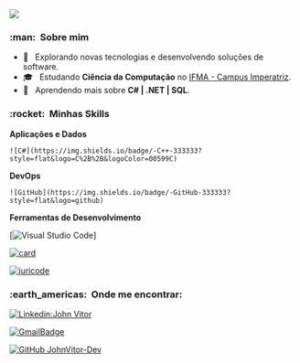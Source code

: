
![](https://komarev.com/ghpvc/?username=JohnVitor-DEV&color=006bed)  
    
  <h3> :man: &nbsp;Sobre mim </h3>  
    
  - 🤔 &nbsp; Explorando novas tecnologias e desenvolvendo soluções de software.  
  - 🎓 &nbsp; Estudando **Ciência da Computação** no <a href="link da sua faculdade">IFMA - Campus Imperatriz</a>.  
  - 🌱 &nbsp; Aprendendo mais sobre **C# | .NET | SQL**.  
    
  <h3> :rocket: &nbsp;Minhas Skills </h3>  
    
  **Aplicações e Dados**  
    
    ![C#](https://img.shields.io/badge/-C++-333333?style=flat&logo=C%2B%2B&logoColor=00599C)   
     
  **DevOps**  
    
    ![GitHub](https://img.shields.io/badge/-GitHub-333333?style=flat&logo=github)  
    
  **Ferramentas de Desenvolvimento**  
    
[![Visual Studio Code](https://img.shields.io/badge/-Visual%20Studio%20Code-333333?style=flat&logo=visual-studio-code&logoColor=007ACC)]  
    
  
[![card](https://github-readme-stats.vercel.app/api?username=JohnVitor-Dev&theme=highcontrast&show_icons=true)](https://github.com/anuraghazra/github-readme-stats)

[![iuricode](https://github-readme-stats.vercel.app/api/top-langs/?username=JohnVitor-Dev&hide=html&layout=compact&theme=highcontrast)](https://github.com/anuraghazra/github-readme-stats)
    


  <h3> :earth_americas: &nbsp;Onde me encontrar: </h3>   
    
  [![Linkedin:John Vitor](https://img.shields.io/badge/-johnvitoralves-blue?style=flat-square&logo=Linkedin&logoColor=white&link=)](LINK-DO-SEU-LINKEDIN)  

[![GmailBadge](https://img.shields.io/badge/-johnvitorextra@gmail.com-006bed?style=flat-square&logo=Gmail&logoColor=white&link=mailto:johnvitorextra@gmail.com)](mailto:johnvitorextra@gmail.com)  

  [![GitHub JohnVitor-Dev]( https://img.shields.io/github/followers/JohnVitor-Dev?label=follow&style=social)](JohnVitor-Dev)




